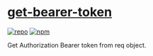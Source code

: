 # [get-bearer-token](https://github.com/ryanburnette/get-bearer-token)

[![repo](https://img.shields.io/badge/repository-null-black.svg?style=flat-square)](gitea@code.ryanburnette.com:ryanburnette/get-bearer-token)
[![npm](https://img.shields.io/badge/package-NPM-green.svg?style=flat-square)](https://www.npmjs.com/package/@ryanburnette/get-bearer-token)

Get Authorization Bearer token from req object.

